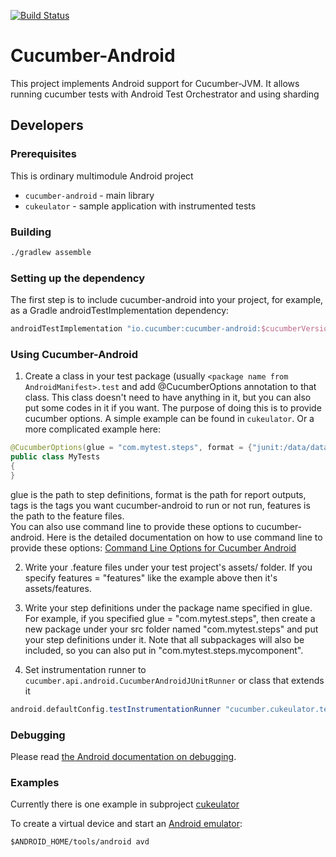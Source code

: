 [![Build Status](https://secure.travis-ci.org/cucumber/cucumber-android.svg)](http://travis-ci.org/cucumber/cucumber-android)

# Cucumber-Android

This project implements Android support for Cucumber-JVM. It allows running cucumber tests with Android Test Orchestrator and using sharding

## Developers

### Prerequisites

This is ordinary multimodule Android project

* `cucumber-android` - main library
* `cukeulator` - sample application with instrumented tests

### Building

```sh
./gradlew assemble
```

### Setting up the dependency

The first step is to include cucumber-android into your project, for example, as a Gradle androidTestImplementation dependency:

```groovy
androidTestImplementation "io.cucumber:cucumber-android:$cucumberVersion"
```

### Using Cucumber-Android

1. Create a class in your test package (usually `<package name from AndroidManifest>.test` and add @CucumberOptions annotation to that class. This class doesn't need to have anything in it, but you can also put some codes in it if you want. The purpose of doing this is to provide cucumber options. A simple example can be found in `cukeulator`. Or a more complicated example here:
```java
@CucumberOptions(glue = "com.mytest.steps", format = {"junit:/data/data/com.mytest/JUnitReport.xml", "json:/data/data/com.mytest/JSONReport.json"}, tags = { "~@wip" }, features = "features")
public class MyTests 
{
}
```
glue is the path to step definitions, format is the path for report outputs, tags is the tags you want cucumber-android to run or not run, features is the path to the feature files.  
You can also use command line to provide these options to cucumber-android. Here is the detailed documentation on how to use command line to provide these options: [Command Line Options for Cucumber Android](https://github.com/cucumber/cucumber-jvm/pull/597)

2. Write your .feature files under your test project's assets/<features-folder> folder. If you specify features = "features" like the example above then it's assets/features.

3. Write your step definitions under the package name specified in glue. For example, if you specified glue = "com.mytest.steps", then create a new package under your src folder named "com.mytest.steps" and put your step definitions under it. Note that all subpackages will also be included, so you can also put in "com.mytest.steps.mycomponent".

4. Set instrumentation runner to `cucumber.api.android.CucumberAndroidJUnitRunner` or class that extends it
```groovy
android.defaultConfig.testInstrumentationRunner "cucumber.cukeulator.test.CukeulatorAndroidJUnitRunner"
```


### Debugging
Please read [the Android documentation on debugging](https://developer.android.com/tools/debugging/index.html).

### Examples

Currently there is one example in subproject [cukeulator](https://github.com/cucumber/cucumber-android/tree/master/cukeulator)

To create a virtual device and start an [Android emulator](https://developer.android.com/tools/devices/index.html):

```
$ANDROID_HOME/tools/android avd
```

